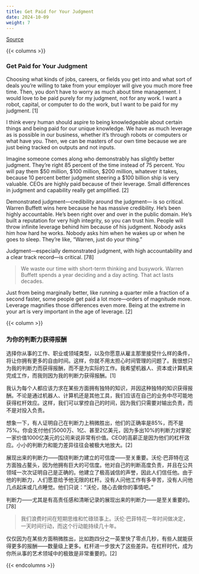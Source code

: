 ```yaml
---
title: Get Paid for Your Judgment
date: 2024-10-09
weight: 7
---
```


[Source](https://www.navalmanack.com/almanack-of-naval-ravikant/get-paid-for-your-judgment)

{{< columns >}}

### Get Paid for Your Judgment

Choosing what kinds of jobs, careers, or fields you get into and what sort of deals you’re willing to take from your employer will give you much more free time. Then, you don’t have to worry as much about time management. I would love to be paid purely for my judgment, not for any work. I want a robot, capital, or computer to do the work, but I want to be paid for my judgment. [1]

I think every human should aspire to being knowledgeable about certain things and being paid for our unique knowledge. We have as much leverage as is possible in our business, whether it’s through robots or computers or what have you. Then, we can be masters of our own time because we are just being tracked on outputs and not inputs.

Imagine someone comes along who demonstrably has slightly better judgment. They’re right 85 percent of the time instead of 75 percent. You will pay them $50 million, $100 million, $200 million, whatever it takes, because 10 percent better judgment steering a $100 billion ship is very valuable. CEOs are highly paid because of their leverage. Small differences in judgment and capability really get amplified. [2]

Demonstrated judgment—credibility around the judgment— is so critical. Warren Buffett wins here because he has massive credibility. He’s been highly accountable. He’s been right over and over in the public domain. He’s built a reputation for very high integrity, so you can trust him. People will throw infinite leverage behind him because of his judgment. Nobody asks him how hard he works. Nobody asks him when he wakes up or when he goes to sleep. They’re like, “Warren, just do your thing.”

Judgment—especially demonstrated judgment, with high accountability and a clear track record—is critical. [78]

> We waste our time with short-term thinking and busywork. Warren Buffett spends a year deciding and a day acting. That act lasts decades.

Just from being marginally better, like running a quarter mile a fraction of a second faster, some people get paid a lot more—orders of magnitude more. Leverage magnifies those differences even more. Being at the extreme in your art is very important in the age of leverage. [2]

{{< column >}}

### 为你的判断力获得报酬

选择你从事的工作、职业或领域类型，以及你愿意从雇主那里接受什么样的条件，将让你拥有更多的自由时间。这样，你就不用太担心时间管理的问题了。我很想只为我的判断力而获得报酬，而不是为实际的工作。我希望机器人、资本或计算机来完成工作，而我则因为我的判断力获得报酬。[1]

我认为每个人都应该力求在某些方面拥有独特的知识，并因这种独特的知识获得报酬。不论是通过机器人、计算机还是其他工具，我们应该在自己的业务中尽可能地获得杠杆效应。这样，我们可以掌控自己的时间，因为我们只需要对输出负责，而不是对投入负责。

想象一下，有人证明自己在判断力上稍微胜出，他们的正确率是85%，而不是75%。你会支付他们5000万、1亿、甚至2亿美元，因为多出10%的判断力对掌舵一家价值1000亿美元的公司来说非常有价值。CEO的高薪正是因为他们的杠杆效应。小小的判断力和能力差异往往会被极大地放大。[2]

展现出来的判断力——围绕判断力建立的可信度——至关重要。沃伦·巴菲特在这方面独占鳌头，因为他拥有巨大的可信度。他对自己的判断高度负责，并且在公共领域一次次证明自己是正确的。他建立了极高诚信的声誉，因此人们信任他。由于他的判断力，人们愿意给予他无限的杠杆。没有人问他工作有多辛苦，没有人问他几点起床或几点睡觉。他们只说：“沃伦，随心去做你的事情吧。”

判断力——尤其是有高责任感和清晰记录的展现出来的判断力——是至关重要的。[78]

> 我们浪费时间在短期思维和忙碌琐事上。沃伦·巴菲特花一年时间做决定，一天时间行动，而这个行动能持续几十年。

仅仅因为在某些方面稍微胜出，比如跑四分之一英里快了零点几秒，有些人就能获得更多的报酬——数量级上更多。杠杆进一步放大了这些差异。在杠杆时代，成为你所从事的艺术领域中的极致是非常重要的。[2]

{{< endcolumns >}}
